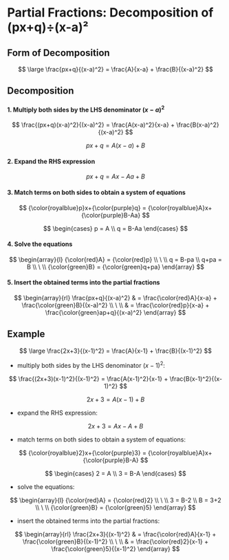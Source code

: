 # Partial Fractions: Decomposition of (px+q)÷(x-a)²

## Form of Decomposition

$$
\large
\frac{px+q}{(x-a)^2} = \frac{A}{x-a} + \frac{B}{(x-a)^2}
$$

## Decomposition

#### 1. Multiply both sides by the LHS denominator $(x-a)^2$

$$
\frac{(px+q)(x-a)^2}{(x-a)^2} = \frac{A(x-a)^2}{x-a} + \frac{B(x-a)^2}{(x-a)^2}
$$

$$
px+q = A(x-a) + B
$$

#### 2. Expand the RHS expression

$$
px + q = Ax-Aa+B
$$

#### 3. Match terms on both sides to obtain a system of equations

$$
{\color{royalblue}p}x+{\color{purple}q} = {\color{royalblue}A}x+{\color{purple}B-Aa}
$$

$$
\begin{cases}
p = A
\\
q = B-Aa
\end{cases}
$$

#### 4. Solve the equations

$$
\begin{array}{l}
{\color{red}A} = {\color{red}p}
\\
\ 
\\
q = B-pa
\\
q+pa = B
\\
\ 
\\
{\color{green}B} = {\color{green}q+pa}
\end{array}
$$

#### 5. Insert the obtained terms into the partial fractions

$$
\begin{array}{rl}
\frac{px+q}{(x-a)^2} & = \frac{\color{red}A}{x-a} + \frac{\color{green}B}{(x-a)^2}
\\
\ 
\\
& = \frac{\color{red}p}{x-a} + \frac{\color{green}ap+q}{(x-a)^2}
\end{array}
$$

## Example

$$
\large
\frac{2x+3}{(x-1)^2} = \frac{A}{x-1} + \frac{B}{(x-1)^2}
$$

- multiply both sides by the LHS denominator $(x-1)^2$:

$$
\frac{(2x+3)(x-1)^2}{(x-1)^2} = \frac{A(x-1)^2}{x-1} + \frac{B(x-1)^2}{(x-1)^2}
$$

$$
2x+3 = A(x-1)+B
$$

- expand the RHS expression:

$$
2x+3 = Ax-A+B
$$

- match terms on both sides to obtain a system of equations:

$$
{\color{royalblue}2}x+{\color{purple}3} = {\color{royalblue}A}x+{\color{purple}B-A}
$$

$$
\begin{cases}
2 = A
\\
3 = B-A
\end{cases}
$$

- solve the equations:

$$
\begin{array}{l}
{\color{red}A} = {\color{red}2}
\\
\ 
\\
3 = B-2
\\
B = 3+2
\\
\ 
\\
{\color{green}B} = {\color{green}5}
\end{array}
$$

- insert the obtained terms into the partial fractions:

$$
\begin{array}{rl}
\frac{2x+3}{(x-1)^2} & = \frac{\color{red}A}{x-1} + \frac{\color{green}B}{(x-1)^2}
\\
\ 
\\
& = \frac{\color{red}2}{x-1} + \frac{\color{green}5}{(x-1)^2}
\end{array}
$$


